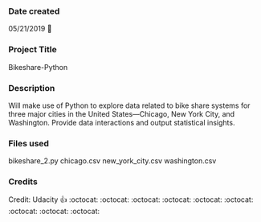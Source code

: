 ### Date created
05/21/2019 :rocket:

### Project Title
Bikeshare-Python

### Description
Will make use of Python to explore data related to bike share systems for three major cities in the United States—Chicago, New York City, and Washington. Provide data interactions and output statistical insights.

### Files used
bikeshare_2.py
chicago.csv
new_york_city.csv
washington.csv

### Credits
Credit: Udacity :+1: 
 :octocat:  :octocat:  :octocat:  :octocat:  :octocat:  :octocat:  :octocat:  :octocat:  :octocat:  
